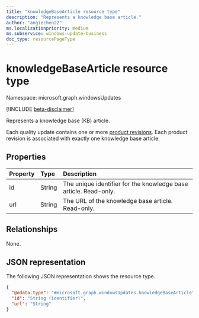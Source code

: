 ```yaml
---
title: "knowledgeBaseArticle resource type"
description: "Represents a knowledge base article."
author: "angiechen22"
ms.localizationpriority: medium
ms.subservice: windows-update-business
doc_type: resourcePageType
---
```


# knowledgeBaseArticle resource type

Namespace: microsoft.graph.windowsUpdates

[!INCLUDE [beta-disclaimer](../../includes/beta-disclaimer.md)]

Represents a knowledge base (KB) article.

Each quality update contains one or more [product revisions](../resources/windowsupdates-productrevision.md). Each product revision is associated with exactly one knowledge base article.

## Properties

|Property|Type|Description|
|:---|:---|:---|
|id|String|The unique identifier for the knowledge base article. Read-only.|
|url|String|The URL of the knowledge base article. Read-only.|

## Relationships

None.

## JSON representation

The following JSON representation shows the resource type.

<!-- {
  "blockType": "resource",
  "keyProperty": "id",
  "@odata.type": "microsoft.graph.windowsUpdates.knowledgeBaseArticle",
  "openType": false
}
-->
``` json
{
  "@odata.type": "#microsoft.graph.windowsUpdates.knowledgeBaseArticle",
  "id": "String (identifier)",
  "url": "String"
}
```
